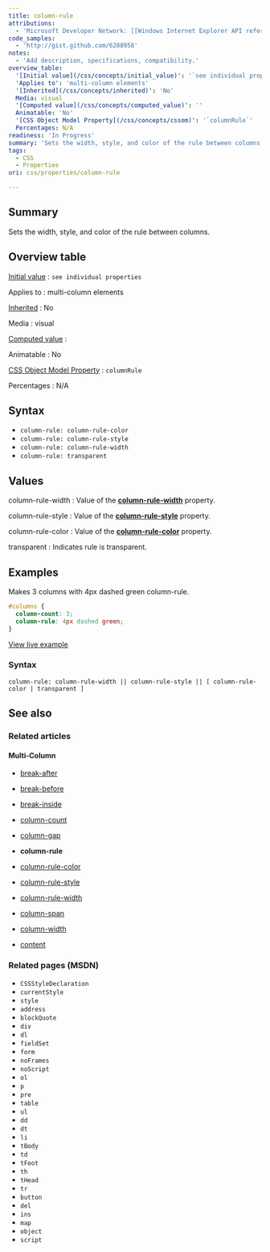 ```yaml
---
title: column-rule
attributions:
  - 'Microsoft Developer Network: [[Windows Internet Explorer API reference](http://msdn.microsoft.com/en-us/library/ie/hh828809%28v=vs.85%29.aspx) Article]'
code_samples:
  - 'http://gist.github.com/6288958'
notes:
  - 'Add description, specifications, compatibility.'
overview_table:
  '[Initial value](/css/concepts/initial_value)': '`see individual properties`'
  'Applies to': 'multi-column elements'
  '[Inherited](/css/concepts/inherited)': 'No'
  Media: visual
  '[Computed value](/css/concepts/computed_value)': ''
  Animatable: 'No'
  '[CSS Object Model Property](/css/concepts/cssom)': '`columnRule`'
  Percentages: N/A
readiness: 'In Progress'
summary: 'Sets the width, style, and color of the rule between columns.'
tags:
  - CSS
  - Properties
uri: css/properties/column-rule

---
```

## Summary

Sets the width, style, and color of the rule between columns.

## Overview table

[Initial value](/css/concepts/initial_value)
:   `see individual properties`

Applies to
:   multi-column elements

[Inherited](/css/concepts/inherited)
:   No

Media
:   visual

[Computed value](/css/concepts/computed_value)
:

Animatable
:   No

[CSS Object Model Property](/css/concepts/cssom)
:   `columnRule`

Percentages
:   N/A

## Syntax

-   `column-rule: column-rule-color`
-   `column-rule: column-rule-style`
-   `column-rule: column-rule-width`
-   `column-rule: transparent`

## Values

column-rule-width
:   Value of the [**column-rule-width**](/css/properties/column-rule-width) property.

column-rule-style
:   Value of the [**column-rule-style**](/css/properties/column-rule-style) property.

column-rule-color
:   Value of the [**column-rule-color**](/css/properties/column-rule-color) property.

transparent
:   Indicates rule is transparent.

## Examples

Makes 3 columns with 4px dashed green column-rule.

``` css
#columns {
  column-count: 3;
  column-rule: 4px dashed green;
}
```

[View live example](http://code.webplatform.org/gist/6288958)

### Syntax

`column-rule: column-rule-width || column-rule-style || [ column-rule-color | transparent ]`

## See also

### Related articles

#### Multi-Column

-   [break-after](/css/properties/break-after)

-   [break-before](/css/properties/break-before)

-   [break-inside](/css/properties/break-inside)

-   [column-count](/css/properties/column-count)

-   [column-gap](/css/properties/column-gap)

-   **column-rule**

-   [column-rule-color](/css/properties/column-rule-color)

-   [column-rule-style](/css/properties/column-rule-style)

-   [column-rule-width](/css/properties/column-rule-width)

-   [column-span](/css/properties/column-span)

-   [column-width](/css/properties/column-width)

-   [content](/css/properties/content)

### Related pages (MSDN)

-   `CSSStyleDeclaration`
-   `currentStyle`
-   `style`
-   `address`
-   `blockQuote`
-   `div`
-   `dl`
-   `fieldSet`
-   `form`
-   `noFrames`
-   `noScript`
-   `ol`
-   `p`
-   `pre`
-   `table`
-   `ul`
-   `dd`
-   `dt`
-   `li`
-   `tBody`
-   `td`
-   `tFoot`
-   `th`
-   `tHead`
-   `tr`
-   `button`
-   `del`
-   `ins`
-   `map`
-   `object`
-   `script`
